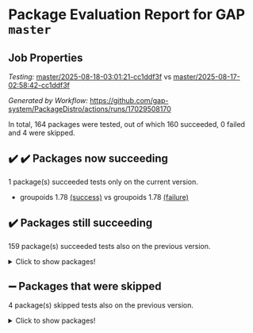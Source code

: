 # Package Evaluation Report for GAP `master`

## Job Properties

*Testing:* [master/2025-08-18-03:01:21-cc1ddf3f](https://github.com/gap-system/PackageDistro/blob/data/reports/master/2025-08-18-03:01:21-cc1ddf3f) vs [master/2025-08-17-02:58:42-cc1ddf3f](https://github.com/gap-system/PackageDistro/blob/data/reports/master/2025-08-17-02:58:42-cc1ddf3f)

*Generated by Workflow:* https://github.com/gap-system/PackageDistro/actions/runs/17029508170

In total, 164 packages were tested, out of which 160 succeeded, 0 failed and 4 were skipped.

## :heavy_check_mark: :heavy_check_mark: Packages now succeeding

1 package(s) succeeded tests only on the current version.
- groupoids 1.78 [(success)](https://github.com/gap-system/PackageDistro/actions/runs/17029508170/job/48269965002) vs groupoids 1.78 [(failure)](https://github.com/gap-system/PackageDistro/actions/runs/17015726833/job/48237945855)

## :heavy_check_mark: Packages still succeeding

159 package(s) succeeded tests also on the previous version.
<details><summary>Click to show packages!</summary>

- 4ti2interface 2024.11-01 [(success)](https://github.com/gap-system/PackageDistro/actions/runs/17029508170/job/48269964851)
- ace 5.7.0 [(success)](https://github.com/gap-system/PackageDistro/actions/runs/17029508170/job/48269964848)
- aclib 1.3.2 [(success)](https://github.com/gap-system/PackageDistro/actions/runs/17029508170/job/48269964839)
- agt 0.3.1 [(success)](https://github.com/gap-system/PackageDistro/actions/runs/17029508170/job/48269964847)
- alco 1.1.1 [(success)](https://github.com/gap-system/PackageDistro/actions/runs/17029508170/job/48269964863)
- alnuth 3.2.1 [(success)](https://github.com/gap-system/PackageDistro/actions/runs/17029508170/job/48269964845)
- anupq 3.3.1 [(success)](https://github.com/gap-system/PackageDistro/actions/runs/17029508170/job/48269964853)
- atlasrep 2.1.9 [(success)](https://github.com/gap-system/PackageDistro/actions/runs/17029508170/job/48269964858)
- autodoc 2025.05.09 [(success)](https://github.com/gap-system/PackageDistro/actions/runs/17029508170/job/48269964885)
- automata 1.16 [(success)](https://github.com/gap-system/PackageDistro/actions/runs/17029508170/job/48269964871)
- automgrp 1.3.3 [(success)](https://github.com/gap-system/PackageDistro/actions/runs/17029508170/job/48269964877)
- autpgrp 1.11.1 [(success)](https://github.com/gap-system/PackageDistro/actions/runs/17029508170/job/48269964872)
- cap 2025.08-02 [(success)](https://github.com/gap-system/PackageDistro/actions/runs/17029508170/job/48269964889)
- caratinterface 2.3.7 [(success)](https://github.com/gap-system/PackageDistro/actions/runs/17029508170/job/48269964909)
- cddinterface 2025.06.24 [(success)](https://github.com/gap-system/PackageDistro/actions/runs/17029508170/job/48269964896)
- circle 1.6.6 [(success)](https://github.com/gap-system/PackageDistro/actions/runs/17029508170/job/48269964888)
- classicpres 1.22 [(success)](https://github.com/gap-system/PackageDistro/actions/runs/17029508170/job/48269964911)
- cohomolo 1.6.11 [(success)](https://github.com/gap-system/PackageDistro/actions/runs/17029508170/job/48269964904)
- congruence 1.2.7 [(success)](https://github.com/gap-system/PackageDistro/actions/runs/17029508170/job/48269964914)
- corefreesub 0.6 [(success)](https://github.com/gap-system/PackageDistro/actions/runs/17029508170/job/48269964902)
- corelg 1.57 [(success)](https://github.com/gap-system/PackageDistro/actions/runs/17029508170/job/48269964916)
- crime 1.6 [(success)](https://github.com/gap-system/PackageDistro/actions/runs/17029508170/job/48269964931)
- crisp 1.4.6 [(success)](https://github.com/gap-system/PackageDistro/actions/runs/17029508170/job/48269964915)
- crypting 0.10.6 [(success)](https://github.com/gap-system/PackageDistro/actions/runs/17029508170/job/48269964913)
- cryst 4.1.29 [(success)](https://github.com/gap-system/PackageDistro/actions/runs/17029508170/job/48269964922)
- crystcat 1.1.10 [(success)](https://github.com/gap-system/PackageDistro/actions/runs/17029508170/job/48269964920)
- ctbllib 1.3.11 [(success)](https://github.com/gap-system/PackageDistro/actions/runs/17029508170/job/48269964943)
- cubefree 1.20 [(success)](https://github.com/gap-system/PackageDistro/actions/runs/17029508170/job/48269964936)
- curlinterface 2.4.2 [(success)](https://github.com/gap-system/PackageDistro/actions/runs/17029508170/job/48269964944)
- cvec 2.8.4 [(success)](https://github.com/gap-system/PackageDistro/actions/runs/17029508170/job/48269964953)
- datastructures 0.3.3 [(success)](https://github.com/gap-system/PackageDistro/actions/runs/17029508170/job/48269964926)
- deepthought 1.0.9 [(success)](https://github.com/gap-system/PackageDistro/actions/runs/17029508170/job/48269964938)
- design 1.8.2 [(success)](https://github.com/gap-system/PackageDistro/actions/runs/17029508170/job/48269964932)
- difsets 2.3.1 [(success)](https://github.com/gap-system/PackageDistro/actions/runs/17029508170/job/48269964940)
- digraphs 1.10.0 [(success)](https://github.com/gap-system/PackageDistro/actions/runs/17029508170/job/48269964937)
- edim 1.3.8 [(success)](https://github.com/gap-system/PackageDistro/actions/runs/17029508170/job/48269964935)
- example 4.4.1 [(success)](https://github.com/gap-system/PackageDistro/actions/runs/17029508170/job/48269964942)
- examplesforhomalg 2023.10-01 [(success)](https://github.com/gap-system/PackageDistro/actions/runs/17029508170/job/48269964947)
- factint 1.6.3 [(success)](https://github.com/gap-system/PackageDistro/actions/runs/17029508170/job/48269964967)
- ferret 1.0.14 [(success)](https://github.com/gap-system/PackageDistro/actions/runs/17029508170/job/48269964952)
- fga 1.5.0 [(success)](https://github.com/gap-system/PackageDistro/actions/runs/17029508170/job/48269964960)
- fining 1.5.6 [(success)](https://github.com/gap-system/PackageDistro/actions/runs/17029508170/job/48269964951)
- float 1.0.7 [(success)](https://github.com/gap-system/PackageDistro/actions/runs/17029508170/job/48269964963)
- format 1.4.4 [(success)](https://github.com/gap-system/PackageDistro/actions/runs/17029508170/job/48269964978)
- forms 1.2.13 [(success)](https://github.com/gap-system/PackageDistro/actions/runs/17029508170/job/48269964972)
- fplsa 1.2.6 [(success)](https://github.com/gap-system/PackageDistro/actions/runs/17029508170/job/48269964966)
- fr 2.4.13 [(success)](https://github.com/gap-system/PackageDistro/actions/runs/17029508170/job/48269964974)
- francy 2.0.3 [(success)](https://github.com/gap-system/PackageDistro/actions/runs/17029508170/job/48269964973)
- fwtree 1.3 [(success)](https://github.com/gap-system/PackageDistro/actions/runs/17029508170/job/48269964969)
- gapdoc 1.6.7 [(success)](https://github.com/gap-system/PackageDistro/actions/runs/17029508170/job/48269964971)
- gauss 2024.11-01 [(success)](https://github.com/gap-system/PackageDistro/actions/runs/17029508170/job/48269964992)
- gaussforhomalg 2024.08-01 [(success)](https://github.com/gap-system/PackageDistro/actions/runs/17029508170/job/48269964980)
- gbnp 1.1.0 [(success)](https://github.com/gap-system/PackageDistro/actions/runs/17029508170/job/48269965022)
- generalizedmorphismsforcap 2025.07-01 [(success)](https://github.com/gap-system/PackageDistro/actions/runs/17029508170/job/48269964984)
- genss 1.6.9 [(success)](https://github.com/gap-system/PackageDistro/actions/runs/17029508170/job/48269964986)
- gradedmodules 2024.12-01 [(success)](https://github.com/gap-system/PackageDistro/actions/runs/17029508170/job/48269965013)
- gradedringforhomalg 2024.07-01 [(success)](https://github.com/gap-system/PackageDistro/actions/runs/17029508170/job/48269965000)
- grape 4.9.2 [(success)](https://github.com/gap-system/PackageDistro/actions/runs/17029508170/job/48269965003)
- grpconst 2.6.5 [(success)](https://github.com/gap-system/PackageDistro/actions/runs/17029508170/job/48269964999)
- guarana 0.96.3 [(success)](https://github.com/gap-system/PackageDistro/actions/runs/17029508170/job/48269965020)
- guava 3.20 [(success)](https://github.com/gap-system/PackageDistro/actions/runs/17029508170/job/48269965009)
- hap 1.70 [(success)](https://github.com/gap-system/PackageDistro/actions/runs/17029508170/job/48269965019)
- hapcryst 0.1.15 [(success)](https://github.com/gap-system/PackageDistro/actions/runs/17029508170/job/48269965015)
- hecke 1.5.4 [(success)](https://github.com/gap-system/PackageDistro/actions/runs/17029508170/job/48269965010)
- help 4.0 [(success)](https://github.com/gap-system/PackageDistro/actions/runs/17029508170/job/48269965008)
- homalg 2024.01-01 [(success)](https://github.com/gap-system/PackageDistro/actions/runs/17029508170/job/48269965028)
- homalgtocas 2023.11-01 [(success)](https://github.com/gap-system/PackageDistro/actions/runs/17029508170/job/48269965007)
- ibnp 0.15 [(success)](https://github.com/gap-system/PackageDistro/actions/runs/17029508170/job/48269965018)
- idrel 2.48 [(success)](https://github.com/gap-system/PackageDistro/actions/runs/17029508170/job/48269965023)
- images 1.3.3 [(success)](https://github.com/gap-system/PackageDistro/actions/runs/17029508170/job/48269965021)
- inducereduce 1.1 [(success)](https://github.com/gap-system/PackageDistro/actions/runs/17029508170/job/48269965066)
- intpic 0.4.0 [(success)](https://github.com/gap-system/PackageDistro/actions/runs/17029508170/job/48269965040)
- io 4.9.3 [(success)](https://github.com/gap-system/PackageDistro/actions/runs/17029508170/job/48269965033)
- io_forhomalg 2023.02-04 [(success)](https://github.com/gap-system/PackageDistro/actions/runs/17029508170/job/48269965027)
- irredsol 1.4.4 [(success)](https://github.com/gap-system/PackageDistro/actions/runs/17029508170/job/48269965061)
- json 2.2.3 [(success)](https://github.com/gap-system/PackageDistro/actions/runs/17029508170/job/48269965039)
- jupyterkernel 1.5.1 [(success)](https://github.com/gap-system/PackageDistro/actions/runs/17029508170/job/48269965041)
- jupyterviz 1.5.6 [(success)](https://github.com/gap-system/PackageDistro/actions/runs/17029508170/job/48269965042)
- kan 1.37 [(success)](https://github.com/gap-system/PackageDistro/actions/runs/17029508170/job/48269965055)
- kbmag 1.5.11 [(success)](https://github.com/gap-system/PackageDistro/actions/runs/17029508170/job/48269965038)
- laguna 3.9.7 [(success)](https://github.com/gap-system/PackageDistro/actions/runs/17029508170/job/48269965064)
- liealgdb 2.2.1 [(success)](https://github.com/gap-system/PackageDistro/actions/runs/17029508170/job/48269965036)
- liepring 2.9.1 [(success)](https://github.com/gap-system/PackageDistro/actions/runs/17029508170/job/48269965063)
- liering 2.4.2 [(success)](https://github.com/gap-system/PackageDistro/actions/runs/17029508170/job/48269965043)
- linearalgebraforcap 2025.07-03 [(success)](https://github.com/gap-system/PackageDistro/actions/runs/17029508170/job/48269965072)
- lins 0.9 [(success)](https://github.com/gap-system/PackageDistro/actions/runs/17029508170/job/48269965069)
- localizeringforhomalg 2023.10-01 [(success)](https://github.com/gap-system/PackageDistro/actions/runs/17029508170/job/48269965056)
- loops 3.4.4 [(success)](https://github.com/gap-system/PackageDistro/actions/runs/17029508170/job/48269965050)
- lpres 1.1.1 [(success)](https://github.com/gap-system/PackageDistro/actions/runs/17029508170/job/48269965068)
- majoranaalgebras 1.5.2 [(success)](https://github.com/gap-system/PackageDistro/actions/runs/17029508170/job/48269965053)
- mapclass 1.4.6 [(success)](https://github.com/gap-system/PackageDistro/actions/runs/17029508170/job/48269965080)
- matgrp 0.71 [(success)](https://github.com/gap-system/PackageDistro/actions/runs/17029508170/job/48269965067)
- matricesforhomalg 2024.11-02 [(success)](https://github.com/gap-system/PackageDistro/actions/runs/17029508170/job/48269965060)
- modisom 3.0.0 [(success)](https://github.com/gap-system/PackageDistro/actions/runs/17029508170/job/48269965074)
- modulepresentationsforcap 2025.06-02 [(success)](https://github.com/gap-system/PackageDistro/actions/runs/17029508170/job/48269965092)
- modules 2024.12-01 [(success)](https://github.com/gap-system/PackageDistro/actions/runs/17029508170/job/48269965084)
- monoidalcategories 2025.07-07 [(success)](https://github.com/gap-system/PackageDistro/actions/runs/17029508170/job/48269965082)
- nconvex 2024.12-01 [(success)](https://github.com/gap-system/PackageDistro/actions/runs/17029508170/job/48269965085)
- nilmat 1.4.2 [(success)](https://github.com/gap-system/PackageDistro/actions/runs/17029508170/job/48269965073)
- nock 1.5 [(success)](https://github.com/gap-system/PackageDistro/actions/runs/17029508170/job/48269965098)
- normalizinterface 1.4.1 [(success)](https://github.com/gap-system/PackageDistro/actions/runs/17029508170/job/48269965083)
- nq 2.5.11 [(success)](https://github.com/gap-system/PackageDistro/actions/runs/17029508170/job/48269965090)
- numericalsgps 1.4.0 [(success)](https://github.com/gap-system/PackageDistro/actions/runs/17029508170/job/48269965114)
- openmath 11.5.3 [(success)](https://github.com/gap-system/PackageDistro/actions/runs/17029508170/job/48269965101)
- orb 5.0.1 [(success)](https://github.com/gap-system/PackageDistro/actions/runs/17029508170/job/48269965117)
- packagemanager 1.6.3 [(success)](https://github.com/gap-system/PackageDistro/actions/runs/17029508170/job/48269965109)
- patternclass 2.4.5 [(success)](https://github.com/gap-system/PackageDistro/actions/runs/17029508170/job/48269965099)
- permut 2.0.5 [(success)](https://github.com/gap-system/PackageDistro/actions/runs/17029508170/job/48269965110)
- polenta 1.3.11 [(success)](https://github.com/gap-system/PackageDistro/actions/runs/17029508170/job/48269965116)
- polymaking 0.8.7 [(success)](https://github.com/gap-system/PackageDistro/actions/runs/17029508170/job/48269965106)
- primgrp 3.4.4 [(success)](https://github.com/gap-system/PackageDistro/actions/runs/17029508170/job/48269965111)
- profiling 2.6.2 [(success)](https://github.com/gap-system/PackageDistro/actions/runs/17029508170/job/48269965108)
- qdistrnd 0.9.5 [(success)](https://github.com/gap-system/PackageDistro/actions/runs/17029508170/job/48269965125)
- qpa 1.35 [(success)](https://github.com/gap-system/PackageDistro/actions/runs/17029508170/job/48269965135)
- quagroup 1.8.4 [(success)](https://github.com/gap-system/PackageDistro/actions/runs/17029508170/job/48269965156)
- radiroot 2.9 [(success)](https://github.com/gap-system/PackageDistro/actions/runs/17029508170/job/48269965131)
- rcwa 4.7.1 [(success)](https://github.com/gap-system/PackageDistro/actions/runs/17029508170/job/48269965146)
- rds 1.8 [(success)](https://github.com/gap-system/PackageDistro/actions/runs/17029508170/job/48269965142)
- recog 1.4.4 [(success)](https://github.com/gap-system/PackageDistro/actions/runs/17029508170/job/48269965141)
- repndecomp 1.3.0 [(success)](https://github.com/gap-system/PackageDistro/actions/runs/17029508170/job/48269965132)
- repsn 3.1.2 [(success)](https://github.com/gap-system/PackageDistro/actions/runs/17029508170/job/48269965154)
- resclasses 4.7.3 [(success)](https://github.com/gap-system/PackageDistro/actions/runs/17029508170/job/48269965139)
- ringsforhomalg 2024.11-02 [(success)](https://github.com/gap-system/PackageDistro/actions/runs/17029508170/job/48269965151)
- sco 2023.08-01 [(success)](https://github.com/gap-system/PackageDistro/actions/runs/17029508170/job/48269965166)
- scscp 2.4.3 [(success)](https://github.com/gap-system/PackageDistro/actions/runs/17029508170/job/48269965148)
- semigroups 5.5.3 [(success)](https://github.com/gap-system/PackageDistro/actions/runs/17029508170/job/48269965147)
- sglppow 2.4 [(success)](https://github.com/gap-system/PackageDistro/actions/runs/17029508170/job/48269965149)
- sgpviz 0.999.6 [(success)](https://github.com/gap-system/PackageDistro/actions/runs/17029508170/job/48269965162)
- simpcomp 2.1.14 [(success)](https://github.com/gap-system/PackageDistro/actions/runs/17029508170/job/48269965158)
- singular 2024.06.03 [(success)](https://github.com/gap-system/PackageDistro/actions/runs/17029508170/job/48269965161)
- sl2reps 1.1 [(success)](https://github.com/gap-system/PackageDistro/actions/runs/17029508170/job/48269965159)
- sla 1.6.2 [(success)](https://github.com/gap-system/PackageDistro/actions/runs/17029508170/job/48269965163)
- smallantimagmas 0.4.1 [(success)](https://github.com/gap-system/PackageDistro/actions/runs/17029508170/job/48269965170)
- smallgrp 1.5.4 [(success)](https://github.com/gap-system/PackageDistro/actions/runs/17029508170/job/48269965168)
- smallsemi 0.7.2 [(success)](https://github.com/gap-system/PackageDistro/actions/runs/17029508170/job/48269965164)
- sonata 2.9.6 [(success)](https://github.com/gap-system/PackageDistro/actions/runs/17029508170/job/48269965179)
- sophus 1.27 [(success)](https://github.com/gap-system/PackageDistro/actions/runs/17029508170/job/48269965175)
- sotgrps 1.3 [(success)](https://github.com/gap-system/PackageDistro/actions/runs/17029508170/job/48269965200)
- spinsym 1.5.2 [(success)](https://github.com/gap-system/PackageDistro/actions/runs/17029508170/job/48269965180)
- standardff 1.0 [(success)](https://github.com/gap-system/PackageDistro/actions/runs/17029508170/job/48269965177)
- symbcompcc 1.3.2 [(success)](https://github.com/gap-system/PackageDistro/actions/runs/17029508170/job/48269965196)
- thelma 1.3 [(success)](https://github.com/gap-system/PackageDistro/actions/runs/17029508170/job/48269965181)
- tomlib 1.2.11 [(success)](https://github.com/gap-system/PackageDistro/actions/runs/17029508170/job/48269965182)
- toolsforhomalg 2025.05-01 [(success)](https://github.com/gap-system/PackageDistro/actions/runs/17029508170/job/48269965184)
- toric 1.9.6 [(success)](https://github.com/gap-system/PackageDistro/actions/runs/17029508170/job/48269965194)
- transgrp 3.6.5 [(success)](https://github.com/gap-system/PackageDistro/actions/runs/17029508170/job/48269965197)
- typeset 1.2.3 [(success)](https://github.com/gap-system/PackageDistro/actions/runs/17029508170/job/48269965189)
- ugaly 4.1.3 [(success)](https://github.com/gap-system/PackageDistro/actions/runs/17029508170/job/48269965198)
- unipot 1.6 [(success)](https://github.com/gap-system/PackageDistro/actions/runs/17029508170/job/48269965185)
- unitlib 5.0.0 [(success)](https://github.com/gap-system/PackageDistro/actions/runs/17029508170/job/48269965187)
- utils 0.91 [(success)](https://github.com/gap-system/PackageDistro/actions/runs/17029508170/job/48269965188)
- uuid 0.7 [(success)](https://github.com/gap-system/PackageDistro/actions/runs/17029508170/job/48269965203)
- walrus 0.9991 [(success)](https://github.com/gap-system/PackageDistro/actions/runs/17029508170/job/48269965201)
- wedderga 4.11.1 [(success)](https://github.com/gap-system/PackageDistro/actions/runs/17029508170/job/48269965208)
- wpe 0.8 [(success)](https://github.com/gap-system/PackageDistro/actions/runs/17029508170/job/48269965234)
- xmod 2.95 [(success)](https://github.com/gap-system/PackageDistro/actions/runs/17029508170/job/48269965216)
- xmodalg 1.32 [(success)](https://github.com/gap-system/PackageDistro/actions/runs/17029508170/job/48269965217)
- yangbaxter 0.10.7 [(success)](https://github.com/gap-system/PackageDistro/actions/runs/17029508170/job/48269965223)
- zeromqinterface 0.17 [(success)](https://github.com/gap-system/PackageDistro/actions/runs/17029508170/job/48269965231)
</details>

## :heavy_minus_sign: Packages that were skipped

4 package(s) skipped tests also on the previous version.
<details><summary>Click to show packages!</summary>

- browse 1.8.21 [(skipped)](https://github.com/gap-system/PackageDistro/actions/runs/17029508170/job/48269656870)
- itc 1.5.1 [(skipped)](https://github.com/gap-system/PackageDistro/actions/runs/17029508170/job/48269656870)
- polycyclic 2.16 [(skipped)](https://github.com/gap-system/PackageDistro/actions/runs/17029508170/job/48269656870)
- xgap 4.32 [(skipped)](https://github.com/gap-system/PackageDistro/actions/runs/17029508170/job/48269656870)
</details>

